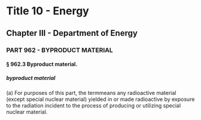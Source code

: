 
# Title 10 - Energy
## Chapter III - Department of Energy
### PART 962 - BYPRODUCT MATERIAL
#### § 962.3 Byproduct material.
##### byproduct material

(a) For purposes of this part, the termmeans any radioactive material (except special nuclear material) yielded in or made radioactive by exposure to the radiation incident to the process of producing or utilizing special nuclear material.
